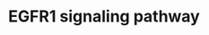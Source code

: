 ---
annotations:
- id: PW:0000170
  parent: signaling pathway
  type: Pathway Ontology
  value: epidermal growth factor/neuregulin signaling pathway
authors:
- MaintBot
- Michiel
- AlexanderPico
- Christine Chichester
- Eweitz
description: 'The androgen receptor is a member of the nuclear receptor family of
  ligand activated transcription factors. These receptors bind to steroid hormones,
  thyroid hormone, retinoids and vitamin D among others, dimerize and bind to DNA.
  Its ligands include testosterone, dehydroepiandrosterone and androstenedione. Stimulation
  of the receptor activates the SMAD signaling module.  Source: http://www.netpath.org/pathways?path_id=NetPath_4'
last-edited: 2021-05-18
organisms:
- Gallus gallus
redirect_from:
- /index.php/Pathway:WP752
- /instance/WP752
revision: null
schema-jsonld:
- '@context': https://schema.org/
  '@id': https://wikipathways.github.io/pathways/WP752.html
  '@type': Dataset
  creator:
    '@type': Organization
    name: WikiPathways
  description: 'The androgen receptor is a member of the nuclear receptor family of
    ligand activated transcription factors. These receptors bind to steroid hormones,
    thyroid hormone, retinoids and vitamin D among others, dimerize and bind to DNA.
    Its ligands include testosterone, dehydroepiandrosterone and androstenedione.
    Stimulation of the receptor activates the SMAD signaling module.  Source: http://www.netpath.org/pathways?path_id=NetPath_4'
  keywords:
  - AKT1
  - AP2A1
  - APPL1
  - APPL2
  - ARAF
  - ARF4
  - ATF1
  - BCAR1
  - CAMK2A
  - CASP9
  - CAV1
  - CAV2
  - CBL
  - CBLB
  - CBLC
  - CDC42
  - CEACAM1
  - CEBPA
  - CEBPB
  - CREB1
  - CRK
  - CRKL
  - CSK
  - DDEF1
  - DNM1
  - DOK2
  - DUSP1
  - EEF1A1
  - EGF
  - EGFR
  - ELF3
  - ELK1
  - ELK4
  - EPN1
  - EPPK1
  - EPS15L1
  - EPS8
  - ERRFI1
  - FOS
  - FOXO1A
  - GAB1
  - GAB2
  - GIT1
  - GJA1
  - GRB10
  - GRB14
  - GRB2
  - GRB7
  - HAT1
  - HDAC1
  - HIP1
  - HIST3H3
  - HRAS
  - HTT
  - INPPL1
  - ITCH
  - JAK1
  - JAK2
  - JUN
  - JUND
  - KLF11
  - KRAS
  - KRT17
  - KRT18
  - KRT7
  - KRT8
  - MAP2K1
  - MAP2K2
  - MAP2K7
  - MAP3K1
  - MAP3K14
  - MAP3K2
  - MAP3K3
  - MAP3K4
  - MAPK1
  - MAPK14
  - MAPK3
  - MAPK7
  - MAPK8
  - MCF2
  - MTA2
  - MYC
  - NCK1
  - NDUFA13
  - NRAS
  - PAK1
  - PEBP1
  - PIK3C2B
  - PIK3CA
  - PIK3CB
  - PIK3CD
  - PIK3CG
  - PIK3R1
  - PIK3R2
  - PIK3R3
  - PITPNA
  - PKN2
  - PLCG1
  - PLCG2
  - PLD1
  - PLD2
  - PLEC1
  - PLSCR1
  - PRKAR1A
  - PRKCB
  - PRKCG
  - PRKCZ
  - PTK2B
  - PTK6
  - PTPN11
  - PTPN12
  - PTPN5
  - PTPN6
  - PTPRR
  - PXN
  - RAB5A
  - RAC1
  - RAF1
  - RALB
  - RALGDS
  - RASA1
  - RBBP7
  - RCJMB04_12k21
  - RCJMB04_13d16
  - RCJMB04_16p24
  - RCJMB04_17i9
  - RCJMB04_1d5
  - RCJMB04_21j12
  - RCJMB04_25c5
  - RCJMB04_36h7
  - RCJMB04_4o17
  - RCJMB04_5a10
  - RCJMB04_8f10
  - REPS1
  - REPS2
  - RFXANK
  - RGS16
  - RIPK1
  - RPS6KA1
  - RPS6KA2
  - RPS6KA3
  - RPS6KA5
  - SH2D3C
  - SH3BGRL
  - SH3GL2
  - SH3GL3
  - SH3KBP1
  - SHC1
  - SHOC2
  - SIN3A
  - SMAD2
  - SMAD3
  - SNCA
  - SNRPD2
  - SOCS1
  - SOCS3
  - SOS1
  - SOS2
  - SP1
  - SPRY2
  - SRC
  - STAT2
  - STAT3
  - STAT5A
  - STAT5B
  - STXBP1
  - TGIF1
  - TNIP1
  - TNK2
  - USP6NL
  - VAV1
  - VAV2
  - VAV3
  - WASL
  - WNK1
  - YWHAB
  - ZNF259
  license: CC0
  name: EGFR1 signaling pathway
seo: CreativeWork
title: EGFR1 signaling pathway
wpid: WP752
---